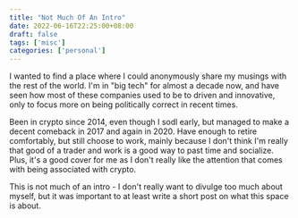 ```yaml
---
title: "Not Much Of An Intro"
date: 2022-06-16T22:25:00+08:00
draft: false
tags: ['misc']
categories: ['personal']
---
```


I wanted to find a place where I could anonymously share my musings with the rest of the world. I'm in "big tech" for almost a decade now, and have seen how most of these companies used to be to driven and innovative, only to focus more on being politically correct in recent times.

Been in crypto since 2014, even though I sodl early, but managed to make a decent comeback in 2017 and again in 2020. Have enough to retire comfortably, but still choose to work, mainly because I don't think I'm really that good of a trader and work is a good way to past time and socialize. Plus, it's a good cover for me as I don't really like the attention that comes with being associated with crypto.

This is not much of an intro - I don't really want to divulge too much about myself, but it was important to at least write a short post on what this space is about.